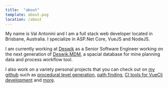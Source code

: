```yaml
---
title:  "about"
template: about.pug
location: /about
---
```


My name is Val Antonini and I am a full stack web developer located in Brisbane, Australia. I specialize in ASP.Net Core, VueJS and NodeJS. 

I am currently working at [Deswik](http://www.deswik.com "Deswik") as a Senior Software Engineer working on the next generation of [Deswik.MDM](https://www.deswik.com/product-detail/deswik-miningdatamanagement/ "Deswik MDM"), a spacial database for mine planning data and process workflow tool.

I also work on a variety personal projects that you can check out on [my github](https://github.com/valantonini "Github - valantonini") such as [procedural level generation](https://github.com/valantonini/Promethean "Promethean procedural level generator"), [path finding](https://github.com/valantonini/AStar "A* pathfinding"), [CI tools for VueCli development](https://github.com/valantonini/vue-slint "vue-slint") and [more](https://github.com/valantonini?tab=repositories "valantonini repositories").